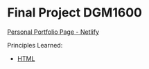 # Final Project DGM1600
[Personal Portfolio Page - Netlify](https://hungry-kilby-fa3a69.netlify.com)

Principles Learned:
* [HTML]()

